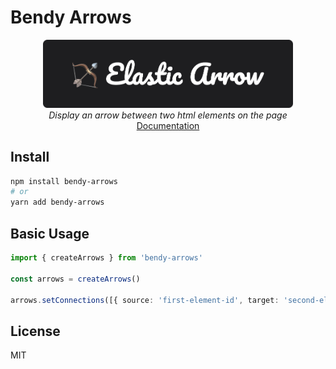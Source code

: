 # Bendy Arrows

<div align="center">
  <img src="https://raw.githubusercontent.com/francisashley/bendy-arrows/main/logo.png" alt="Logo" style="max-width: 400px;">
  <br/>
  <em>Display an arrow between two html elements on the page</em>
  <br/>
  <a href="https://francisashley.github.io/bendy-arrows/">Documentation</a>
</div>

## Install

```bash
npm install bendy-arrows
# or
yarn add bendy-arrows
```

## Basic Usage

```ts
import { createArrows } from 'bendy-arrows'

const arrows = createArrows()

arrows.setConnections([{ source: 'first-element-id', target: 'second-element-id' }])
```

## License

MIT
